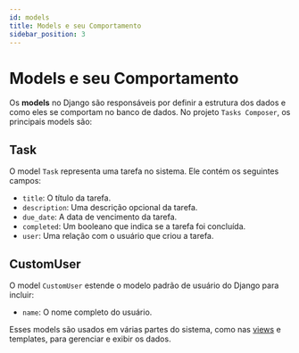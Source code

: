 ```yaml
---
id: models
title: Models e seu Comportamento
sidebar_position: 3
---
```


# Models e seu Comportamento

Os **models** no Django são responsáveis por definir a estrutura dos dados e como eles se comportam no banco de dados. No projeto `Tasks Composer`, os principais models são:

## Task

O model `Task` representa uma tarefa no sistema. Ele contém os seguintes campos:

- `title`: O título da tarefa.
- `description`: Uma descrição opcional da tarefa.
- `due_date`: A data de vencimento da tarefa.
- `completed`: Um booleano que indica se a tarefa foi concluída.
- `user`: Uma relação com o usuário que criou a tarefa.

## CustomUser

O model `CustomUser` estende o modelo padrão de usuário do Django para incluir:

- `name`: O nome completo do usuário.

Esses models são usados em várias partes do sistema, como nas [views](./views.md) e templates, para gerenciar e exibir os dados.